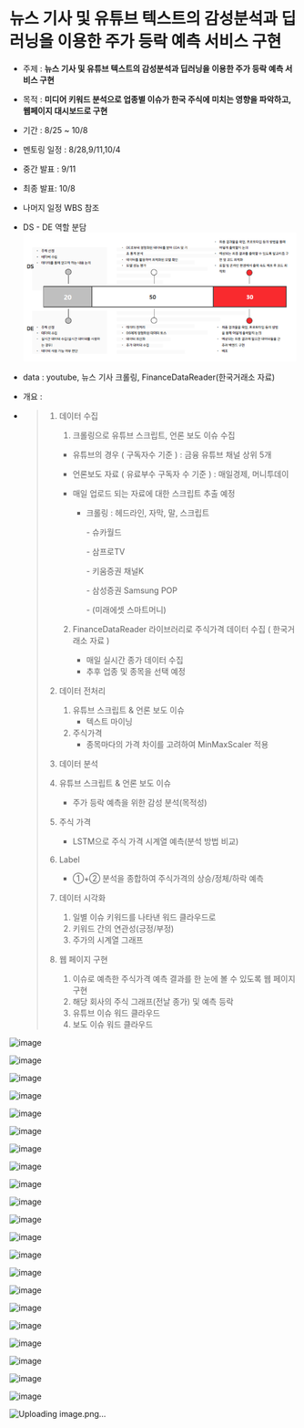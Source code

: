 # 뉴스 기사 및 유튜브 텍스트의 감성분석과 딥러닝을 이용한 주가 등락 예측 서비스 구현
            


- 주제 : **뉴스 기사 및 유튜브 텍스트의 감성분석과 딥러닝을 이용한 주가 등락 예측 서비스 구현**
- 목적 : **미디어 키워드 분석으로 업종별 이슈가 한국 주식에 미치는 영향을 파악하고, 웹페이지 대시보드로 구현**

- 기간 : 8/25 ~ 10/8
- 멘토링 일정 : 8/28,9/11,10/4
- 중간 발표 : 9/11
- 최종 발표: 10/8
- 나머지 일정 WBS 참조

- DS - DE 역할 분담![image-20210827230959954](/image-20210827230959954.png)

- data : youtube, 뉴스 기사 크롤링, FinanceDataReader(한국거래소 자료)

- 개요 :

- > 1. 데이터 수집
  >
  >    1.  크롤링으로 유튜브 스크립트, 언론 보도 이슈 수집
  >
  >       - 유튜브의 경우 ( 구독자수 기준 ) : 금융 유튜브 채널 상위 5개
  >
  >       - 언론보도 자료 ( 유료부수 구독자 수 기준 ) : 매일경제, 머니투데이     
  >
  >       - 매일 업로드 되는 자료에 대한 스크립트 추출 예정
  >
  >         - 크롤링 : 헤드라인, 자막, 말, 스크립트
  >
  >           \- 슈카월드
  >
  >           \- 삼프로TV
  >
  >           \- 키움증권 채널K
  >
  >           \- 삼성증권 Samsung POP
  >
  >           \- (미래에셋 스마트머니)
  >
  >    2. FinanceDataReader 라이브러리로 주식가격 데이터 수집 ( 한국거래소 자료 ) 
  >
  >       - 매일 실시간 종가 데이터 수집      
  >       - 추후 업종 및 종목을 선택 예정
  >
  > 2. 데이터 전처리
  >
  >    1. 유튜브 스크립트 & 언론 보도 이슈   
  >       - 텍스트 마이닝
  >    2. 주식가격
  >       - 종목마다의 가격 차이를 고려하여 MinMaxScaler 적용
  >
  > 3.  데이터 분석
  >
  >    1. 유튜브 스크립트 & 언론 보도 이슈      
  >       - 주가 등락 예측을 위한 감성 분석(목적성)
  >
  >    2. 주식 가격     
  >       -   LSTM으로 주식 가격 시계열 예측(분석 방법 비교) 
  >    3. Label
  >       - ①+② 분석을 종합하여 주식가격의 상승/정체/하락 예측
  >
  > 4. 데이터 시각화
  >
  >    1. 일별 이슈 키워드를 나타낸 워드 클라우드로   
  >    2. 키워드 간의 연관성(긍정/부정)   
  >    3. 주가의 시계열 그래프 
  >
  > 5. 웹 페이지 구현
  >
  >    1. 이슈로 예측한 주식가격 예측 결과를 한 눈에 볼 수 있도록 웹 페이지 구현   
  >    2. 해당 회사의 주식 그래프(전날 종가) 및 예측 등락   
  >    3. 유튜브 이슈 워드 클라우드   
  >    4. 보도 이슈 워드 클라우드 

![image](https://user-images.githubusercontent.com/81672260/136681768-c1cc669f-50f9-4cb7-bbb5-fbb697684763.png)

![image](https://user-images.githubusercontent.com/81672260/136681779-e1794278-3638-4e29-b676-3280215532d3.png)

![image](https://user-images.githubusercontent.com/81672260/136681786-667f4890-f04f-40ea-af66-afe7faa64b7f.png)


![image](https://user-images.githubusercontent.com/81672260/136681801-b3fcbe24-c4f3-49f8-a66c-559762d58218.png)

![image](https://user-images.githubusercontent.com/81672260/136681806-7a1d5055-403c-4346-8a9d-2c1553d146df.png)

![image](https://user-images.githubusercontent.com/81672260/136681821-ddceb911-a971-47cb-b965-388b99928eff.png)

![image](https://user-images.githubusercontent.com/81672260/136681856-6d5b0762-449e-411e-afef-58336fa1b4c2.png)

![image](https://user-images.githubusercontent.com/81672260/136681875-27adce7c-2bbd-4884-b57b-da9702839d66.png)

![image](https://user-images.githubusercontent.com/81672260/136681893-e1aba86e-8f57-4d11-ad22-1ac811699d53.png)

![image](https://user-images.githubusercontent.com/81672260/136681896-5743d689-beed-4c7a-bf45-e113a5c7eb60.png)

![image](https://user-images.githubusercontent.com/81672260/136681898-ec676fd4-e7b9-4a37-9782-7f538c70a0cc.png)

![image](https://user-images.githubusercontent.com/81672260/136681899-3b916d9f-d96c-4218-9cc1-62ef2347dd78.png)

![image](https://user-images.githubusercontent.com/81672260/136681905-b7142dc9-0f98-4956-94e9-96f34a6127a6.png)

![image](https://user-images.githubusercontent.com/81672260/136681910-fcdf8be0-b9e0-4c82-8f48-a1d6adb38ef9.png)

![image](https://user-images.githubusercontent.com/81672260/136681917-b996bfc1-b2a8-4f18-bd40-5466996ebae3.png)

![image](https://user-images.githubusercontent.com/81672260/136681921-8cd6694a-2172-4bab-94a3-67cfb1eb24cf.png)

![image](https://user-images.githubusercontent.com/81672260/136681928-c07754a4-a2a2-4bd9-9c76-c8be13781cf6.png)

![image](https://user-images.githubusercontent.com/81672260/136681941-e2b2dda9-1017-47a4-867a-a5b5d21aad16.png)

![image](https://user-images.githubusercontent.com/81672260/136681954-6e8f4b6b-b368-4184-b08e-8004e49bb717.png)

![image](https://user-images.githubusercontent.com/81672260/136681960-ca1d6f9c-12ae-45ef-a92d-e1a7d26d9857.png)

![image](https://user-images.githubusercontent.com/81672260/136681967-bcf07009-3de0-4da3-9ac9-79e056e42764.png)

![Uploading image.png…]()







